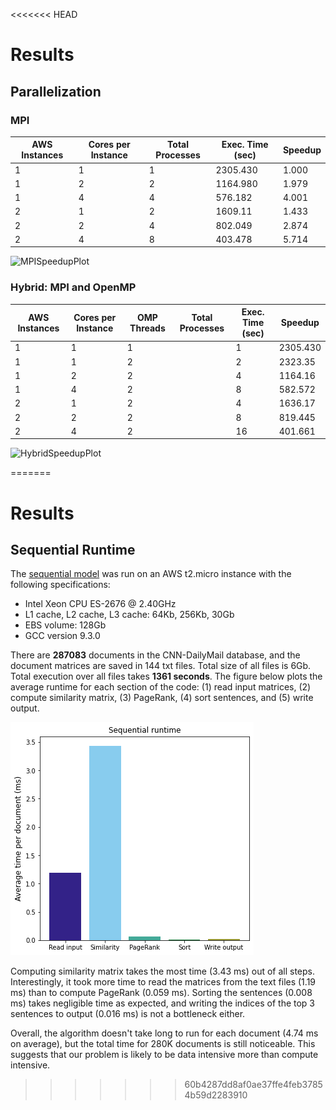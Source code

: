 <<<<<<< HEAD
# Results

## Parallelization

### MPI


| AWS Instances | Cores per Instance | Total Processes | Exec. Time (sec) | Speedup |
| ------------- | ------------------ | --------------- | ---------------- | ------- |
| 1         | 1                  | 1               | 2305.430           |  1.000    |
| 1         | 2                  | 2               | 1164.980           | 1.979    |
| 1         | 4                  | 4               | 576.182            | 4.001    |
| 2         | 1                  | 2               | 1609.11           | 1.433    |
| 2         | 2                  | 4               | 802.049            | 2.874    |
| 2         | 4                  | 8               | 403.478            | 5.714    |

![MPISpeedupPlot](mpi_speedup_plot.png)

### Hybrid: MPI and OpenMP

| AWS Instances | Cores per Instance | OMP Threads | Total Processes | Exec. Time (sec) | Speedup |
| ------------- | ------------------ | ----------- | --------------- | ---------------- | ------- |
| 1         | 1               | 1 |   | 1               | 2305.430           |  1.000    |
| 1         | 1               | 2 |   | 2               | 2323.35           |  0.992    |
| 1         | 2               | 2 |   | 4               | 1164.16           | 1.980    |
| 1         | 4               | 2 |   | 8               | 582.572            | 3.957    |
| 2         | 1               | 2 |   | 4               | 1636.17           | 1.409    |
| 2         | 2               | 2 |   | 8               | 819.445            | 2.813    |
| 2         | 4               | 2 |   | 16              | 401.661            | 5.740    |

![HybridSpeedupPlot](hybrid_speedup_plot.png)

=======
# Results

## Sequential Runtime

The [sequential model](https://github.com/boleary134h/CS205-final-project/blob/main/Website/SequentialModel.md) was run on an AWS t2.micro instance with the following specifications:

- Intel Xeon CPU ES-2676 @ 2.40GHz
- L1 cache, L2 cache, L3 cache: 64Kb, 256Kb, 30Gb
- EBS volume: 128Gb
- GCC version 9.3.0

There are **287083** documents in the CNN-DailyMail database, and the document matrices are saved in 144 txt files. Total size of all files is 6Gb. Total execution over all files takes **1361 seconds**. The figure below plots the average runtime for each section of the code: (1) read input matrices, (2) compute similarity matrix, (3) PageRank, (4) sort sentences, and (5) write output.

![img](https://github.com/boleary134h/CS205-final-project/blob/main/Website/PlotResults/sequential_runtime.png)

Computing similarity matrix takes the most time (3.43 ms) out of all steps. Interestingly, it took more time to read the matrices from the text files (1.19 ms) than to compute PageRank (0.059 ms). Sorting the sentences (0.008 ms) takes negligible time as expected, and writing the indices of the top 3 sentences to output (0.016 ms) is not a bottleneck either. 

Overall, the algorithm doesn't take long to run for each document (4.74 ms on average), but the total time for 280K documents is still noticeable. This suggests that our problem is likely to be data intensive more than compute intensive.
>>>>>>> 60b4287dd8af0ae37ffe4feb37854b59d2283910
